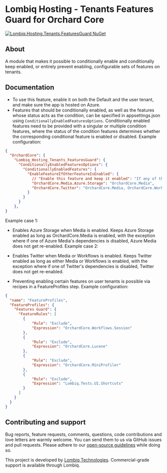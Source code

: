 # Lombiq Hosting - Tenants Features Guard for Orchard Core

[![Lombiq.Hosting.Tenants.FeaturesGuard NuGet](https://img.shields.io/nuget/v/Lombiq.Hosting.Tenants.FeaturesGuard?label=Lombiq.Hosting.Tenants.FeaturesGuard)](https://www.nuget.org/packages/Lombiq.Hosting.Tenants.FeaturesGuard/)

## About

A module that makes it possible to conditionally enable and conditionally keep enabled, or entirely prevent enabling, configurable sets of features on tenants.

## Documentation

- To use this feature, enable it on both the Default and the user tenant, and make sure the app is hosted on Azure.
- Features that should be conditionally enabled, as well as the features whose status acts as the condition, can be specified in appsettings.json using `ConditionallyEnabledFeaturesOptions`.
Conditionally enabled features need to be provided with a singular or multiple condition features, where the status of the condition features determines whether the corresponding conditional feature is enabled or disabled. Example configuration:

```json
{
  "OrchardCore": {
    "Lombiq_Hosting_Tenants_FeaturesGuard": {
      "ConditionallyEnabledFeaturesOptions": {
        "ConditionallyEnabledFeatures": {
          "EnableFeatureIfOtherFeatureIsEnabled": {
            // "Enable this feature and keep it enabled": "If any of these features are enabled",
            "OrchardCore.Media.Azure.Storage": "OrchardCore.Media",
            "OrchardCore.Twitter": "OrchardCore.Media, OrchardCore.Workflows"
          }
        }
      }
    },
}
```

Example case 1:
- Enables Azure Storage when Media is enabled. Keeps Azure Storage enabled as long as OrchardCore.Media is enabled, with the exception where if one of Azure Media's dependencies is disabled, Azure Media does not get re-enabled.
Example case 2:
- Enables Twitter when Media or Workflows is enabled. Keeps Twitter enabled as long as either Media or Workflows is enabled, with the exception where if one of Twitter's dependencies is disabled, Twitter does not get re-enabled.


- Preventing enabling certain features on user tenants is possible via recipes in a FeatureProfiles step. Example configuration:

```json
{
  "name": "FeatureProfiles",
  "FeatureProfiles": {
    "Features Guard": {
      "FeatureRules": [
        {
            "Rule": "Exclude",
            "Expression": "OrchardCore.Workflows.Session"
        },
        {
            "Rule": "Exclude",
            "Expression": "OrchardCore.Lucene"
        },
        {
            "Rule": "Exclude",
            "Expression": "OrchardCore.MiniProfiler"
        },
        {
            "Rule": "Exclude",
            "Expression": "Lombiq.Tests.UI.Shortcuts"
        }
      ]
    }
  }
}
```

## Contributing and support

Bug reports, feature requests, comments, questions, code contributions and love letters are warmly welcome. You can send them to us via GitHub issues and pull requests. Please adhere to our [open-source guidelines](https://lombiq.com/open-source-guidelines) while doing so.

This project is developed by [Lombiq Technologies](https://lombiq.com/). Commercial-grade support is available through Lombiq.
